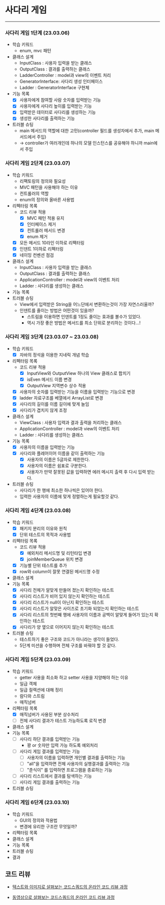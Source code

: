 # 사다리 게임
---------------

### 사다리 게임 1단계 (23.03.06)
* 학습 키워드
  * enum, mvc 패턴
* 클래스 설계
  * InputClass : 사용자 입력을 받는 클래스
  * OutputClass : 결과를 출력하는 클래스
  * LadderController : model과 view의 이벤트 처리
  * GeneratorInterface: 사다리 생성 인터페이스
  * Ladder : GeneratorInterface 구현체
* 기능 목록
  * [x] 사용자에게 참여할 사람 숫자를 입력받는 기능
  * [x] 사용자에게 사다리 높이를 입력받는 기능
  * [x] 입력받은 데이터로 사다리를 생성하는 기능
  * [x] 생성한 사다리를 출력하는 기능
* 트러블 슈팅
  * main 메서드의 역할에 대한 고민(controller 필드를 생성자에서 추가, main 메서드에서 주입)
  * -> controller가 여러개인데 하나의 모델 인스턴스를 공유해야 하니까 main에서 주입
  
### 사다리 게임 2단계 (23.03.07)
* 학습 키워드
  * 리팩토링의 정의와 필요성
  * MVC 패턴을 사용해야 하는 이유
  * 컨트롤러의 역할
  * enum의 정의와 올바른 사용법
* 리펙터링 목록
  * 코드 리뷰 적용
    * [x] MVC 패턴 적용 유지
    * [x] 인터페이스 제거
    * [x] 컨트롤러 메서드 변경
    * [x] enum 제거
  * [x] 모든 메서드 10라인 이하로 리팩터링
  * [x] 인덴트 1이하로 리펙터링
  * [x] 네이밍 컨벤션 점검
* 클래스 설계
  * InputClass : 사용자 입력을 받는 클래스
  * OutputClass : 결과를 출력하는 클래스
  * ApplicationController : model과 view의 이벤트 처리
  * Ladder : 사다리를 생성하는 클래스
* 기능 목록
* 트러블 슈팅
  * View에서 입력받은 String을 어느단에서 변환하는것이 가장 자연스러울까?
  * 인덴트를 줄이는 방법은 어떤것이 있을까?
    * 스트림을 이용하면 인덴트를 1정도 줄이는 효과를 볼수가 있었다.
    * 역시 가장 좋은 방법은 메서드를 최소 단위로 분리하는 것이다...!

### 사다리 게임 3단계 (23.03.07 ~ 23.03.08)
* 학습 키워드
  * [x] 자바의 정석을 이용한 지네릭 개념 학습
* 리펙터링 목록
  * 코드 리뷰 적용
    * [x] InputView와 OutputView 하나의 View 클래스로 합치기
    * [x] isEven 메서드 이름 변경
    * [x] OutputView 지역변수 상수 적용
  * [x] 사용자의 숫자를 입력받는 기능을 이름을 입력받는 기능으로 변경
  * [x] ladder 자료구조를 베열에서 ArrayList로 변경
  * [x] 사다리의 길이를 이름 길이에 맞게 늘임
  * [x] 사다리가 겹치지 않게 조정
* 클래스 설계
  * ViewClass : 사용자 입력과 결과 출력을 처리하는 클래스
  * ApplicationController : model과 view의 이벤트 처리
  * Ladder : 사다리를 생성하는 클래스
* 기능 목록
  * [x] 사용자의 이름을 입력받는 기능
  * [x] 사다리와 플레어이어 이름을 같이 출력하는 기능
    * [x] 사용자의 이름은 5글자로 제한한다.
    * [x] 사용자의 이름은 쉼표로 구분한다.
    * [x] 사용자가 만약 잘못된 값을 입력하면 에러 메시지 출력 후 다시 입력 받는다.
* 트러블 슈팅
  * 사다리가 한 행에 최소한 하나씩은 있어야 한다.
  * 입력한 사용자의 이름에 맞게 정렬하는게 필요할것 같다.

### 사다리 게임 4단계 (23.03.08)
* 학습 키워드
  * [x] 패키지 분리의 이유와 원칙
  * [x] 단위 테스트의 목적과 사용법
* 리펙터링 목록
  * 코드 리뷰 적용
    * [x] 예외처리 메서드명 및 리턴타입 변경
    * [x] joinMemberQueue 위치 변경
  * [x] 기능별 단위 테스트를 추가
  * [x] row와 column이 잘못 연결된 메서드명 수정
* 클래스 설계
* 기능 목록
  * [x] 사다리 전체가 알맞게 만들어 졌는지 확인하는 테스트
  * [x] 사다리 리스트가 비어 있지 않는지 확인하는 테스트
  * [x] 사다리 리스트가 null이 아닌지 확인하는 테스트
  * [x] 사다리 리스트가 알맞은 사이즈로 초기화 되었는지 확인하는 테스트
  * [x] 사다리 리스트의 첫번째 행에 사용자의 이름과 공백이 알맞게 들어가 있는지 확인하는 테스트
  * [x] 사다리가 양 옆으로 이어지지 않는지 확인하는 테스트
* 트러블 슈팅
  * 테스트하기 좋은 구조와 코드가 아니라는 생각이 들었다.
  * 5단계 미션을 수행하며 전체 구조를 바꿔야 할 것 같다. 

### 사다리 게임 5단계 (23.03.09)
* 학습 키워드
  * getter 사용을 최소화 하고 setter 사용을 지양해야 하는 이유
  * 일급 객체
  * 일급 컬렉션에 대해 정리
  * 람다와 스트림
  * 매직넘버
* 리펙터링 목록
  * [x] 매직넘버가 사용된 부분 상수처리
  * [ ] 전체 사다리 결과가 테스트 가능하도록 로직 변경
* 클래스 설계
* 기능 목록
  * [ ] 사다리 하단 결과를 입력받는 기능
    * 꽝 or 숫자만 입력 가능 하도록 예외처리
  * [ ] 사다리 게임 결과를 입력받는 기능
    * [ ] 사용자의 이름을 입력하면 개인별 결과를 출력하는 기능
    * [ ] "all"을 입력하면 전체 사용자의 실행결과를 출력하는 기능
    * [ ] "춘식이" 를 입력하면 프로그램을 종료하는 기능
  * [ ] 사다리 리스트에서 결과를 탐색하는 기능
  * [ ] 사다리 게임 결과를 출력하는 기능
* 트러블 슈팅

### 사다리 게임 6단계 (23.03.10)
* 학습 키워드
  * GUI의 정의와 적용법
  * 변경에 유리한 구조란 무엇일까?
* 리펙터링 목록
* 클래스 설계
* 기능 목록
* 트러블 슈팅
* 결과

## 코드 리뷰

* [텍스트와 이미지로 살펴보는 코드스쿼드의 온라인 코드 리뷰 과정](https://github.com/code-squad/codesquad-docs/blob/master/codereview/README.md)

* [동영상으로 살펴보는 코드스쿼드의 온라인 코드 리뷰 과정](https://youtube.com/watch?v=lFinZfu3QO0&si=EnSIkaIECMiOmarE)
